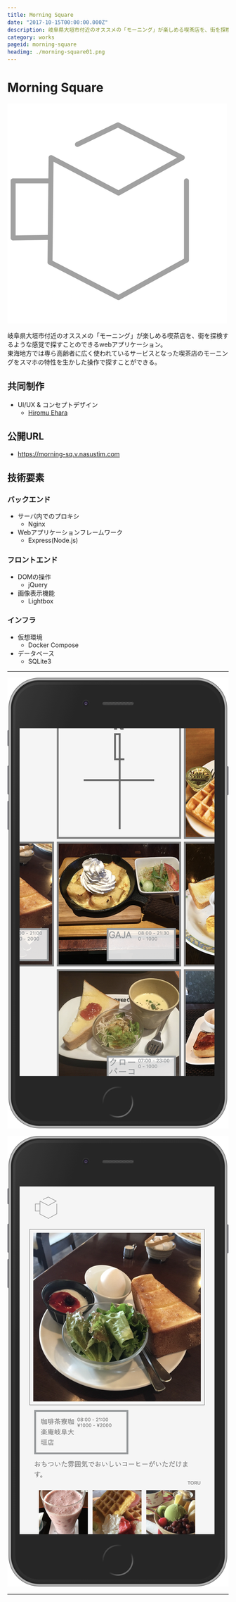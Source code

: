 ```yaml
---
title: Morning Square
date: "2017-10-15T00:00:00.000Z"
description: 岐阜県大垣市付近のオススメの「モーニング」が楽しめる喫茶店を、街を探検するような感覚で探すことのできるwebアプリケーション。東海地方では専ら高齢者に広く使われているサービスとなった喫茶店のモーニングをスマホの特性を生かした操作で探すことができる。
category: works
pageid: morning-square
headimg: ./morning-square01.png
---
```


# Morning Square

![](./morning-square-logo.png)


岐阜県大垣市付近のオススメの「モーニング」が楽しめる喫茶店を、街を探検するような感覚で探すことのできるwebアプリケーション。  
東海地方では専ら高齢者に広く使われているサービスとなった喫茶店のモーニングをスマホの特性を生かした操作で探すことができる。


## 共同制作

- UI/UX & コンセプトデザイン
    - [Hiromu Ehara](https://hehara17.myportfolio.com)

## 公開URL
- https://morning-sq.v.nasustim.com


## 技術要素

### バックエンド
- サーバ内でのプロキシ
    - Nginx
- Webアプリケーションフレームワーク
    - Express(Node.js)
### フロントエンド
- DOMの操作
    - jQuery
- 画像表示機能
    - Lightbox
### インフラ
- 仮想環境
    - Docker Compose
- データベース
    - SQLite3

----------

!["Morning Square - 探す画面"](./morning-square02.png "Morning Square - 探す画面")

!["Morning Square - 詳細画面"](./morning-square01.png "Morning Square - 詳細画面")


----------